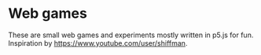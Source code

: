 # Web games

These are small web games and experiments mostly written in p5.js for fun. 
Inspiration by https://www.youtube.com/user/shiffman.
